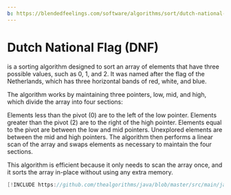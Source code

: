 ```yaml
---
b: https://blendedfeelings.com/software/algorithms/sort/dutch-national-flag-sort-algorithm.md
---
```


# Dutch National Flag (DNF)
is a sorting algorithm designed to sort an array of elements that have three possible values, such as 0, 1, and 2. It was named after the flag of the Netherlands, which has three horizontal bands of red, white, and blue.

The algorithm works by maintaining three pointers, low, mid, and high, which divide the array into four sections:

Elements less than the pivot (0) are to the left of the low pointer.
Elements greater than the pivot (2) are to the right of the high pointer.
Elements equal to the pivot are between the low and mid pointers.
Unexplored elements are between the mid and high pointers.
The algorithm then performs a linear scan of the array and swaps elements as necessary to maintain the four sections.

This algorithm is efficient because it only needs to scan the array once, and it sorts the array in-place without using any extra memory.


```java
[!INCLUDE https://github.com/thealgorithms/java/blob/master/src/main/java/com/thealgorithms/sorts/DutchNationalFlagSort.java]
```